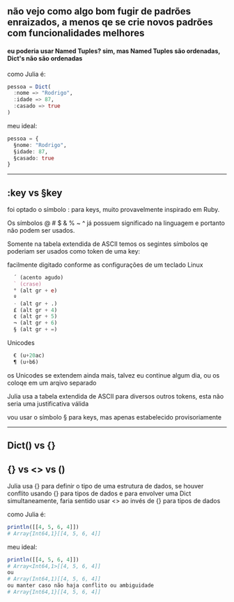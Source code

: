 ## não vejo como algo bom fugir de padrões enraizados, a menos qe se crie novos padrões com funcionalidades melhores

#### eu poderia usar Named Tuples? sim, mas Named Tuples são ordenadas, Dict's não são ordenadas

como Julia é:

```julia
pessoa = Dict(
  :nome => "Rodrigo",
  :idade => 87,
  :casado => true
)
```

meu ideal:

```julia
pessoa = {
  §nome: "Rodrigo",
  §idade: 87,
  §casado: true
}
```

____________________________________

## :key vs §key

foi optado o símbolo : para keys, muito provavelmente inspirado em Ruby.

Os símbolos @ # $ & % ~ ^ já possuem significado na linguagem e portanto não podem ser usados.

Somente na tabela extendida de ASCII temos os segintes símbolos qe poderiam ser usados como token de uma key:

facilmente digitado conforme as configurações de um teclado Linux
```julia
  ´ (acento agudo)
  ` (crase)
  ° (alt gr + e)
  º
  · (alt gr + .)
  £ (alt gr + 4)
  ¢ (alt gr + 5)
  ¬ (alt gr + 6)
  § (alt gr + =)
```

Unicodes
```julia
  € (u+20ac)
  ¶ (u+b6)
```

os Unicodes se extendem ainda mais, talvez eu continue algum dia, ou os coloqe em um arqivo separado

Julia usa a tabela extendida de ASCII para diversos outros tokens, esta não seria uma justificativa válida

vou usar o símbolo § para keys, mas apenas estabelecido provisoriamente

____________________________

## Dict() vs {}

## {} vs <> vs ()

Julia usa {} para definir o tipo de uma estrutura de dados, se houver conflito usando {} para tipos de dados e para envolver uma Dict simultaneamente, faria sentido usar <> ao invés de {} para tipos de dados

como Julia é:

```julia
println([[4, 5, 6, 4]])
# Array{Int64,1}[[4, 5, 6, 4]]
```

meu ideal:

```julia
println([[4, 5, 6, 4]])
# Array<Int64,1>[[4, 5, 6, 4]]
ou
# Array(Int64,1)[[4, 5, 6, 4]]
ou manter caso não haja conflito ou ambiguidade
# Array{Int64,1}[[4, 5, 6, 4]]
```
